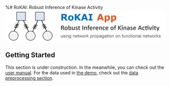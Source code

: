 %# RoKAI: Robust Inference of Kinase Activity
![RoKAI App](rokai_app_logo.png "RoKAI App")

## Getting Started
This section is under construction. In the meanwhile, you can check out the [user manual](rokai_user_manual.pdf). 
For the data used in [the demo](demo_rokai.m), check out the [data preprocessing section](src/data_preprocessing/).
